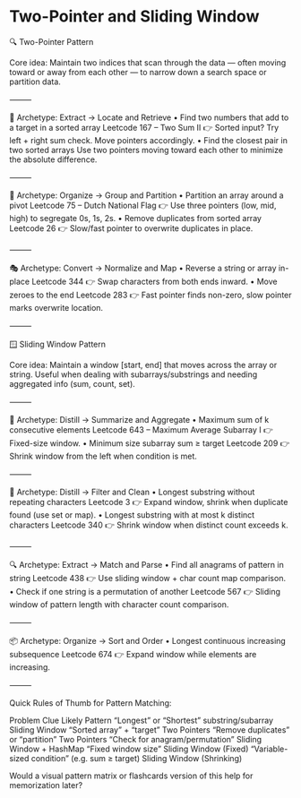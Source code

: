 # Two-Pointer and Sliding Window

🔍 Two-Pointer Pattern

Core idea:
Maintain two indices that scan through the data — often moving toward or away from each other — to narrow down a search space or partition data.

⸻

🧭 Archetype: Extract → Locate and Retrieve
	•	Find two numbers that add to a target in a sorted array
Leetcode 167 – Two Sum II
👉 Sorted input? Try left + right sum check. Move pointers accordingly.
	•	Find the closest pair in two sorted arrays
Use two pointers moving toward each other to minimize the absolute difference.

⸻

🔀 Archetype: Organize → Group and Partition
	•	Partition an array around a pivot
Leetcode 75 – Dutch National Flag
👉 Use three pointers (low, mid, high) to segregate 0s, 1s, 2s.
	•	Remove duplicates from sorted array
Leetcode 26
👉 Slow/fast pointer to overwrite duplicates in place.

⸻

🎭 Archetype: Convert → Normalize and Map
	•	Reverse a string or array in-place
Leetcode 344
👉 Swap characters from both ends inward.
	•	Move zeroes to the end
Leetcode 283
👉 Fast pointer finds non-zero, slow pointer marks overwrite location.

⸻

🪟 Sliding Window Pattern

Core idea:
Maintain a window [start, end] that moves across the array or string. Useful when dealing with subarrays/substrings and needing aggregated info (sum, count, set).

⸻

📏 Archetype: Distill → Summarize and Aggregate
	•	Maximum sum of k consecutive elements
Leetcode 643 – Maximum Average Subarray I
👉 Fixed-size window.
	•	Minimum size subarray sum ≥ target
Leetcode 209
👉 Shrink window from the left when condition is met.

⸻

🧼 Archetype: Distill → Filter and Clean
	•	Longest substring without repeating characters
Leetcode 3
👉 Expand window, shrink when duplicate found (use set or map).
	•	Longest substring with at most k distinct characters
Leetcode 340
👉 Shrink window when distinct count exceeds k.

⸻

🔍 Archetype: Extract → Match and Parse
	•	Find all anagrams of pattern in string
Leetcode 438
👉 Use sliding window + char count map comparison.
	•	Check if one string is a permutation of another
Leetcode 567
👉 Sliding window of pattern length with character count comparison.

⸻

📦 Archetype: Organize → Sort and Order
	•	Longest continuous increasing subsequence
Leetcode 674
👉 Expand window while elements are increasing.

⸻

Quick Rules of Thumb for Pattern Matching:

Problem Clue	Likely Pattern
“Longest” or “Shortest” substring/subarray	Sliding Window
“Sorted array” + “target”	Two Pointers
“Remove duplicates” or “partition”	Two Pointers
“Check for anagram/permutation”	Sliding Window + HashMap
“Fixed window size”	Sliding Window (Fixed)
“Variable-sized condition” (e.g. sum ≥ target)	Sliding Window (Shrinking)

Would a visual pattern matrix or flashcards version of this help for memorization later?